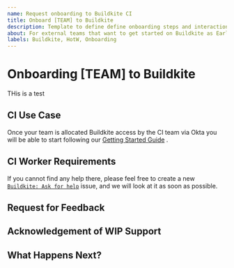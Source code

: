```yaml
---
name: Request onboarding to Buildkite CI
title: Onboard [TEAM] to Buildkite
description: Template to define define onboarding steps and interaction with teams adopting Buildkite CI
about: For external teams that want to get started on Buildkite as Early Adopters
labels: Buildkite, HotW, Onboarding
---
```


# Onboarding [TEAM] to Buildkite
<!-- replace [TEAM] with team onboarding to Buildkite -->
THis is a test

## CI Use Case
Once your team is allocated Buildkite access by the CI team via Okta you will be able to start following 
our [Getting Started Guide] .
## CI Worker Requirements

If you cannot find any help there, please feel free to create a new [`Buildkite: Ask for help`] issue, and we will look at it as soon as possible.
## Request for Feedback


## Acknowledgement of WIP Support


## What Happens Next?


[Getting Started Guide]: https://example.com/
[`Buildkite: Ask for help`]: https://github.com/elastic/ci/blob/main/config/buildkite-pipelines.yml